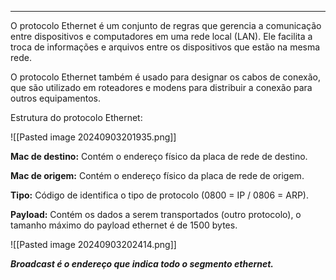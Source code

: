 
---

O protocolo Ethernet é um conjunto de regras que gerencia a comunicação entre dispositivos e computadores em uma rede local (LAN). Ele facilita a troca de informações e arquivos entre os dispositivos que estão na mesma rede.

O protocolo Ethernet também é usado para designar os cabos de conexão, que são utilizado em roteadores e modens para distribuir a conexão para outros equipamentos.

Estrutura do protocolo Ethernet:

![[Pasted image 20240903201935.png]]

**Mac de destino:** Contém o endereço físico da placa de rede de destino.

**Mac de origem:** Contém o endereço físico da placa de rede de origem.

**Tipo:** Código de identifica o tipo de protocolo (0800 = IP / 0806 = ARP).

**Payload:** Contém os dados a serem transportados (outro protocolo), o tamanho máximo do payload ethernet é de 1500 bytes.

![[Pasted image 20240903202414.png]]

***Broadcast é o endereço que indica todo o segmento ethernet.***
